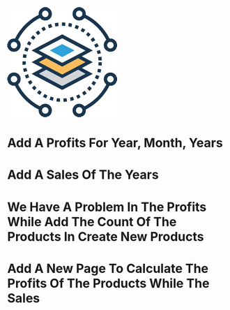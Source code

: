 <img src="./client/src/assets/images/favicon.png" alt="logo-img" width="50%" height="auto" margin="auto" />

# Add A Profits For Year, Month, Years

# Add A Sales Of The Years

# We Have A Problem In The Profits While Add The Count Of The Products In Create New Products

# Add A New Page To Calculate The Profits Of The Products While The Sales
